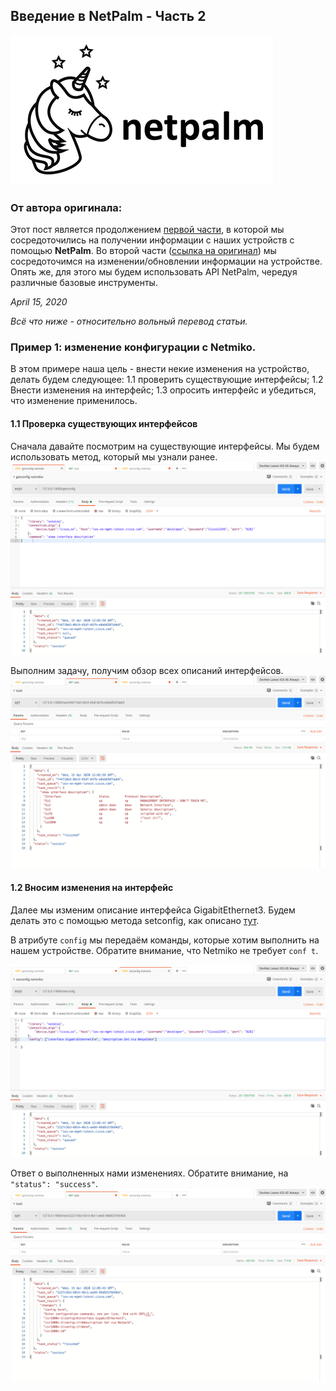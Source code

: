 ## Введение в NetPalm - Часть 2

![netpalm_logo](/images/logo.png)

### От автора оригинала:

Этот пост является продолжением [первой части](https://blog.wimwauters.com/networkprogrammability/2020-04-14_netpalm_introduction_part1/), в которой мы сосредоточились на получении информации с наших устройств с помощью **NetPalm**. Во второй части ([ссылка на оригинал](https://blog.wimwauters.com/networkprogrammability/2020-04-15_netpalm_introduction_part2/)) мы сосредоточимся на изменении/обновлении информации на устройстве. Опять же, для этого мы будем использовать API NetPalm, чередуя различные базовые инструменты.

*April 15, 2020*

*Всё что ниже - относительно вольный перевод статьи.*

### Пример 1: изменение конфигурации с Netmiko.

В этом примере наша цель - внести некие изменения на устройство, делать будем следующее:
1.1 проверить существующие интерфейсы;
1.2 Внести изменения на интерфейс;
1.3 опросить интерфейс и убедиться, что изменение применилось.

#### 1.1 Проверка существующих интерфейсов

Сначала давайте посмотрим на существующие интерфейсы. Мы будем использовать метод, который мы узнали ранее.
![p2e111](/images/part2/p2e111.png)

Выполним задачу, получим обзор всех описаний интерфейсов.
![p2e112](/images/part2/p2e112.png)

#### 1.2 Вносим изменения на интерфейс

Далее мы изменим описание интерфейса GigabitEthernet3. Будем делать это с помощью метода setconfig, как описано [тут](https://documenter.getpostman.com/view/2391814/SzYbxcQx?version=latest#c6c4ca08-6ba5-4272-b9cb-457e1a986d57).

В атрибуте `config` мы передаём команды, которые хотим выполнить на нашем устройстве. Обратите внимание, что Netmiko не требует `conf t`.

![p2e121](/images/part2/p2e121.png)

Ответ о выполненных нами изменениях. Обратите внимание, на `"status": "success"`.
![p2e122](/images/part2/p2e122.png)


